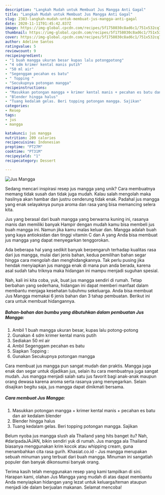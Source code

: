 ```yaml
---
description: "Langkah Mudah untuk Membuat Jus Mangga Anti Gagal"
title: "Langkah Mudah untuk Membuat Jus Mangga Anti Gagal"
slug: 2383-langkah-mudah-untuk-membuat-jus-mangga-anti-gagal
date: 2020-11-11T01:45:42.837Z
image: https://img-global.cpcdn.com/recipes/5f1758030c8ad6c1/751x532cq70/jus-mangga-foto-resep-utama.jpg
thumbnail: https://img-global.cpcdn.com/recipes/5f1758030c8ad6c1/751x532cq70/jus-mangga-foto-resep-utama.jpg
cover: https://img-global.cpcdn.com/recipes/5f1758030c8ad6c1/751x532cq70/jus-mangga-foto-resep-utama.jpg
author: Adeline Santos
ratingvalue: 5
reviewcount: 9
recipeingredient:
- "1 buah mangga ukuran besar kupas lalu potongpotong"
- "4 sdm krimer kental manis putih"
- "50 ml air"
- "Segenggam pecahan es batu"
- " Topping "
- "Secukupnya potongan mangga"
recipeinstructions:
- "Masukkan potongan mangga + krimer kental manis + pecahan es batu dan air kedalam blender"
- "Blender hingga halus"
- "Tuang kedalam gelas. Beri topping potongan mangga. Sajikan"
categories:
- Resep
tags:
- jus
- mangga

katakunci: jus mangga 
nutrition: 209 calories
recipecuisine: Indonesian
preptime: "PT27M"
cooktime: "PT31M"
recipeyield: "1"
recipecategory: Dessert

---
```



![Jus Mangga](https://img-global.cpcdn.com/recipes/5f1758030c8ad6c1/751x532cq70/jus-mangga-foto-resep-utama.jpg)

Sedang mencari inspirasi resep jus mangga yang unik? Cara membuatnya memang tidak susah dan tidak juga mudah. Kalau salah mengolah maka hasilnya akan hambar dan justru cenderung tidak enak. Padahal jus mangga yang enak selayaknya punya aroma dan rasa yang bisa memancing selera kita.

Jus yang berasal dari buah mangga yang berwarna kuning ini, rasanya manis dan memiliki banyak Hampir dengan mudah kamu bisa membeli jus buah mangga ini. Namun jika kamu malas keluar dan. Mangga adalah buah yang kaya antioksidan dan tinggi vitamin C dan A yang Anda bisa membuat jus mangga yang dapat menyegarkan tenggorokan.

Ada beberapa hal yang sedikit banyak berpengaruh terhadap kualitas rasa dari jus mangga, mulai dari jenis bahan, kedua pemilihan bahan segar hingga cara mengolah dan menghidangkannya. Tak perlu pusing jika hendak menyiapkan jus mangga enak di mana pun anda berada, karena asal sudah tahu triknya maka hidangan ini mampu menjadi suguhan spesial.


Nah, kali ini kita coba, yuk, buat jus mangga sendiri di rumah. Tetap berbahan yang sederhana, hidangan ini dapat memberi manfaat dalam membantu menjaga kesehatan tubuhmu sekeluarga. Anda bisa membuat Jus Mangga memakai 6 jenis bahan dan 3 tahap pembuatan. Berikut ini cara untuk membuat hidangannya.

<!--inarticleads1-->

##### Bahan-bahan dan bumbu yang dibutuhkan dalam pembuatan Jus Mangga:

1. Ambil 1 buah mangga ukuran besar, kupas lalu potong-potong
1. Gunakan 4 sdm krimer kental manis putih
1. Sediakan 50 ml air
1. Ambil Segenggam pecahan es batu
1. Siapkan  Topping :
1. Gunakan Secukupnya potongan mangga


Cara membuat jus mangga pun sangat mudah dan praktis. Mangga juga enak dan segar untuk dijadikan jus, selain itu cara membuatnya juga sangat mudah. Jus mangga menjadi salah satu jus favorit bagi anak-anak maupun orang dewasa karena aroma serta rasanya yang menyegarkan. Selain disajikan begitu saja, jus mangga dapat dinikmati bersama. 

<!--inarticleads2-->

##### Cara membuat Jus Mangga:

1. Masukkan potongan mangga + krimer kental manis + pecahan es batu dan air kedalam blender
1. Blender hingga halus
1. Tuang kedalam gelas. Beri topping potongan mangga. Sajikan


Belum nyoba jus mangga slush ala Thailand yang hits banget itu? Nah, #daripadaJAJAN, bikin sendiri yuk di rumah. Jus mangga ala Thailand biasanya menggunakan krim kocok atau whipping cream, guna menambahkan cita rasa gurih. Khasiat.co.id - Jus mangga merupakan sebuah minuman yang terbuat dari buah mangga. Minuman ini sangatlah populer dan banyak dikonsumsi banyak orang. 

Terima kasih telah menggunakan resep yang kami tampilkan di sini. Harapan kami, olahan Jus Mangga yang mudah di atas dapat membantu Anda menyiapkan hidangan yang lezat untuk keluarga/teman ataupun menjadi ide dalam berjualan makanan. Selamat mencoba!
